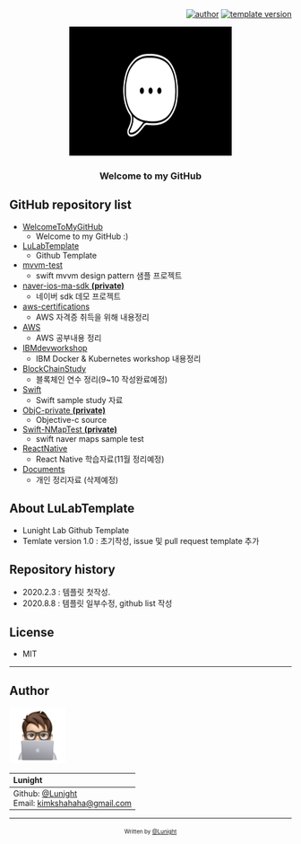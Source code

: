 <div align=right>
	<a href="https://github.com/LunightLab">
		<img alt="author" src= "https://img.shields.io/badge/author-lunight-blue?style=glat-square" target="_blank"></a>
	</a>
	<a href="https://github.com/LunightLab/LuLabTemplate">
		<img alt="template version" src= "https://img.shields.io/badge/template%20version-1.0-blue?style=glat-square" target="_blank"></a>
	</a>
</div>

<!-- PROJECT LOGO -->
<p align="center">
  <a href="https://github.com/LunightLab?tab=repositories">
    <img src="images/readme-title.png" alt="title" width="290" height="230">
  </a>

  <h3 align="center">Welcome to my GitHub</h3>
</p>

## GitHub repository list
- [WelcomeToMyGitHub](https://github.com/LunightLab/WelcomeToMyGitHub)
  - Welcome to my GitHub :)
- [LuLabTemplate](https://github.com/LunightLab/LuLabTemplate)
  - Github Template
- [mvvm-test](https://github.com/LunightLab/mvvm-test)
  - swift mvvm design pattern 샘플 프로젝트
- [naver-ios-ma-sdk **(private)**](https://github.com/LunightLab/naver-ios-map-sdk)
  - 네이버 sdk 데모 프로젝트
- [aws-certifications](https://github.com/LunightLab/aws-certifications)
  - AWS 자격증 취득을 위해 내용정리
- [AWS](https://github.com/LunightLab/AWS)
  - AWS 공부내용 정리
- [IBMdevworkshop](https://github.com/LunightLab/IBMdevworkshop)
  - IBM Docker & Kubernetes workshop 내용정리
- [BlockChainStudy](https://github.com/LunightLab/BlockChainStudy)
  - 블록체인 연수 정리(9~10 작성완료예정)
- [Swift](https://github.com/LunightLab/Swift)
  - Swift sample study 자료
- [ObjC-private **(private)**](https://github.com/LunightLab/ObjC-private)
  - Objective-c source
- [Swift-NMapTest **(private)**](https://github.com/LunightLab/Swift-NMapTest)
  - swift naver maps sample test
- [ReactNative](https://github.com/LunightLab/ReactNative)
  - React Native 학습자료(11월 정리예정)
- [Documents](https://github.com/LunightLab/Documents)
  - 개인 정리자료 (삭제예정)

## About LuLabTemplate
- Lunight Lab Github Template  
- Temlate version 1.0 : 초기작성, issue 및 pull request template 추가  

## Repository history
- 2020.2.3 : 템플릿 첫작성.
- 2020.8.8 : 템플릿 일부수정, github list 작성

## License
- MIT
---
## Author
<p align="left">
  <a href="https://github.com/LunightLab">
    <img src="images/lunightEmoji.png" alt="title" width="100" height="100">
  </a>
</p>  

|**Lunight**|
|:--|
|Github: [@Lunight](https://github.com/LunightLab) <br> Email: [kimkshahaha@gmail.com](kimkshahaha@gmail.com)|

---
<div align="center">

<sub><sup>Written by <a href="https://github.com/LunightLab">@Lunight</a></sup></sub><small></small>

</div>

